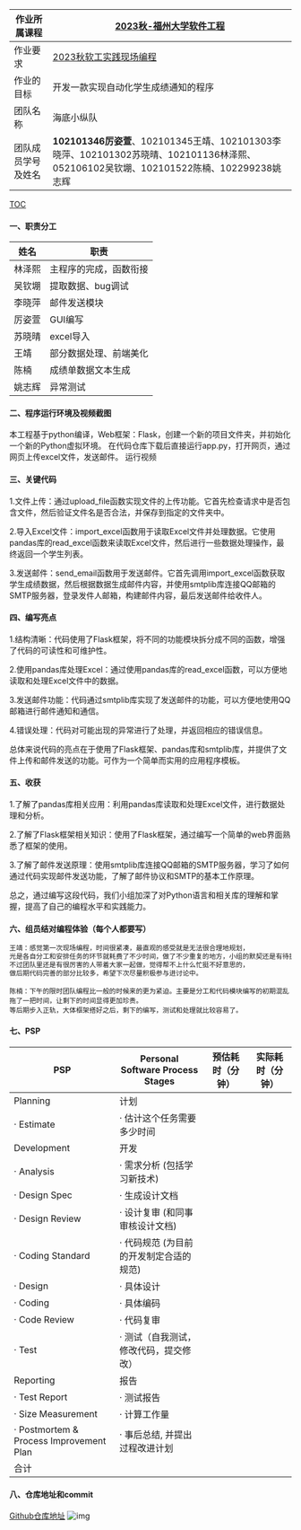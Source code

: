 |作业所属课程|[2023秋-福州大学软件工程](https://bbs.csdn.net/forums/fzusdn-0831?typeId=4994744)|
|-- |-- |
|作业要求|[2023秋软工实践现场编程](https://bbs.csdn.net/topics/617516963)|
|作业的目标|开发一款实现自动化学生成绩通知的程序 |
|团队名称|海底小纵队|
|团队成员学号及姓名|**102101346厉姿萱**、102101345王靖、102101303李晓萍、102101302苏晓晴、102101136林泽熙、052106102吴钦堋、102101522陈楠、102299238姚志辉|

[TOC](目录)
#### 一、职责分工
| 姓名 | 职责 |
| ------ | ------ |
| 林泽熙 | 主程序的完成，函数衔接 |
| 吴钦堋 | 提取数据、bug调试 |
| 李晓萍 | 邮件发送模块 |
| 厉姿萱 | GUI编写 |
| 苏晓晴 | excel导入 |
| 王靖 | 部分数据处理、前端美化 |
| 陈楠 | 成绩单数据文本生成 |
| 姚志辉 | 异常测试 |

#### 二、程序运行环境及视频截图

本工程基于python编译，Web框架：Flask，创建一个新的项目文件夹，并初始化一个新的Python虚拟环境。
在代码仓库下载后直接运行app.py，打开网页，通过网页上传excel文件，发送邮件。
运行视频

#### 三、关键代码

1.文件上传：通过upload_file函数实现文件的上传功能。它首先检查请求中是否包含文件，然后验证文件名是否合法，并保存到指定的文件夹中。

2.导入Excel文件：import_excel函数用于读取Excel文件并处理数据。它使用pandas库的read_excel函数来读取Excel文件，然后进行一些数据处理操作，最终返回一个学生列表。

3.发送邮件：send_email函数用于发送邮件。它首先调用import_excel函数获取学生成绩数据，然后根据数据生成邮件内容，并使用smtplib库连接QQ邮箱的SMTP服务器，登录发件人邮箱，构建邮件内容，最后发送邮件给收件人。

#### 四、编写亮点

1.结构清晰：代码使用了Flask框架，将不同的功能模块拆分成不同的函数，增强了代码的可读性和可维护性。

2.使用pandas库处理Excel：通过使用pandas库的read_excel函数，可以方便地读取和处理Excel文件中的数据。

3.发送邮件功能：代码通过smtplib库实现了发送邮件的功能，可以方便地使用QQ邮箱进行邮件通知和通信。

4.错误处理：代码对可能出现的异常进行了处理，并返回相应的错误信息。

总体来说代码的亮点在于使用了Flask框架、pandas库和smtplib库，并提供了文件上传和邮件发送的功能。可作为一个简单而实用的应用程序模板。

#### 五、收获
1.了解了pandas库相关应用：利用pandas库读取和处理Excel文件，进行数据处理和分析。

2.了解了Flask框架相关知识：使用了Flask框架，通过编写一个简单的web界面熟悉了框架的使用。

3.了解了邮件发送原理：使用smtplib库连接QQ邮箱的SMTP服务器，学习了如何通过代码实现邮件发送功能，了解了邮件协议和SMTP的基本工作原理。

总之，通过编写这段代码，我们小组加深了对Python语言和相关库的理解和掌握，提高了自己的编程水平和实践能力。

#### 六、组员结对编程体验（每个人都要写）

```c++
王靖：感觉第一次现场编程，时间很紧凑，最直观的感受就是无法很合理地规划，
光是各自分工和安排任务的环节就耗费了不少时间，做了不少重复的地方，小组的默契还是有待提高，
不过团队里还是有很厉害的人带着大家一起做，觉得帮不上什么忙挺不好意思的，
做后期代码完善的部分比较多，希望下次尽量积极参与进讨论中。
```
```
陈楠：下午的限时团队编程比一般的时候来的更为紧迫。主要是分工和代码模块编写的初期混乱拖了一把时间，让剩下的时间显得更加珍贵。
等后期步入正轨，大体框架搭好之后，剩下的编写，测试和处理就比较容易了。
```
#### 七、PSP
| PSP                                     | Personal Software Process Stages        | 预估耗时（分钟） | 实际耗时（分钟） |
|-----------------------------------------|-----------------------------------------|------------------|------------------|
| Planning                                | 计划                                    |                  |                  |
| · Estimate                              | · 估计这个任务需要多少时间              |                  |                  |
| Development                             | 开发                                    |                  |                  |
| · Analysis                              | · 需求分析 (包括学习新技术)             |                  |                  |
| · Design Spec                           | · 生成设计文档                          |                  |                  |
| · Design Review                         | · 设计复审 (和同事审核设计文档)         |                  |                  |
| · Coding Standard                       | · 代码规范 (为目前的开发制定合适的规范) |                  |                  |
| · Design                                | · 具体设计                              |                  |                  |
| · Coding                                | · 具体编码                              |                  |                  |
| · Code Review                           | · 代码复审                              |                  |                  |
| · Test                                  | · 测试（自我测试，修改代码，提交修改）  |                  |                  |
| Reporting                               | 报告                                    |                  |                  |
| · Test Report                           | · 测试报告                              |                  |                  |
| · Size Measurement                      | · 计算工作量                            |                  |                  |
| · Postmortem & Process Improvement Plan | · 事后总结, 并提出过程改进计划          |                  |                  |
| 合计                                    |                                         |                  |                  |
#### 八、仓库地址和commit
[Github仓库地址](https://github.com/lzx200211/score)
![img](https://img-community.csdnimg.cn/images/a03567f57bf44ad7b3d92218e4b13d5f.png "#left")

